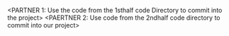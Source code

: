 <PARTNER 1: Use the code from the 1sthalf code Directory to commit into the project>
<PAERTNER 2: Use code from the 2ndhalf code directory to commit into our project>
